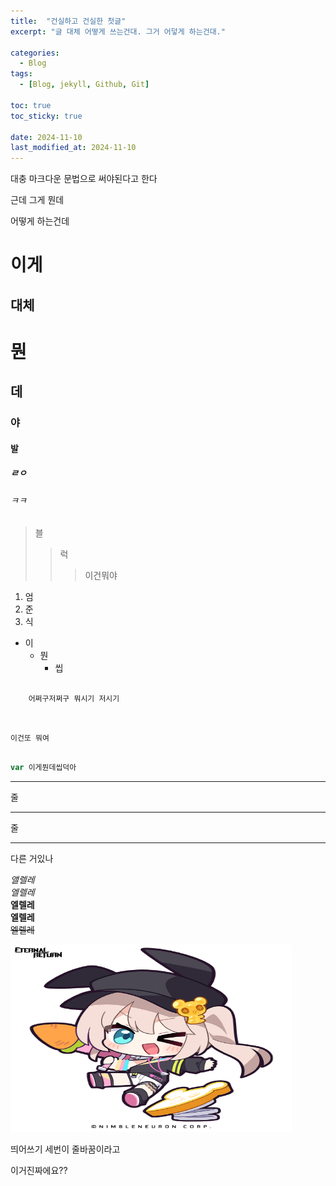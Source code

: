 ```yaml
---
title:  "건실하고 건실한 첫글"
excerpt: "글 대체 어떻게 쓰는건대. 그거 어덯게 하는건대."

categories:
  - Blog
tags:
  - [Blog, jekyll, Github, Git]

toc: true
toc_sticky: true
 
date: 2024-11-10
last_modified_at: 2024-11-10
---
```


대충 마크다운 문법으로 써야된다고 한다

근데 그게 뭔데

어떻게 하는건데

이게
=============

대체
-------------

# 뭔
## 데
### 야 
#### 발
##### ㄹㅇ
###### ㅋㅋ


> 블
>   > 럭
>   >   > 이건뭐야

1. 엄
2. 준
3. 식

* 이
    + 뭔
        - 씹

<pre>
<code>
    어쩌구저쩌구 뭐시기 저시기
</code>
</pre>


```

이건또 뭐여

```


```javascript

var 이게뭔데씹덕아

```


***

줄

*****

줄

- - -

다른 거있나

*앨렐레*   
_엘렐레_   
**엘렐레**   
__엘렐레__   
~~엘렐레~~   


<img src="/assets/69_Leni.png" width="450px" height="300px" title="레니펀치" alt="레니레니"><br/>


띄어쓰기 세번이 줄바꿈이라고      

이거진짜에요??